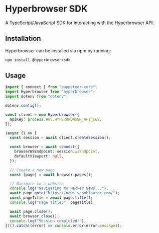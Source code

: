 # Hyperbrowser SDK

A TypeScript/JavaScript SDK for interacting with the Hyperbrowser API.

## Installation

Hyperbrowser can be installed via npm by running:

```bash
npm install @hyperbrowser/sdk
```

## Usage

```typescript
import { connect } from "puppeteer-core";
import Hyperbrowser from "hyperbrowser";
import dotenv from "dotenv";

dotenv.config();

const client = new Hyperbrowser({
  apiKey: process.env.HYPERBROWSER_API_KEY,
});

(async () => {
  const session = await client.createSession();

  const browser = await connect({
    browserWSEndpoint: session.wsEndpoint,
    defaultViewport: null,
  });

  // Create a new page
  const [page] = await browser.pages();

  // Navigate to a website
  console.log("Navigating to Hacker News...");
  await page.goto("https://news.ycombinator.com/");
  const pageTitle = await page.title();
  console.log("Page title:", pageTitle);

  await page.close();
  await browser.close();
  console.log("Session completed!");
})().catch((error) => console.error(error.message));
```
